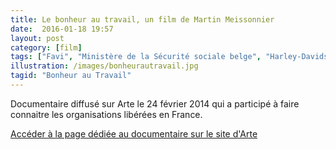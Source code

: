 ```yaml
---
title: Le bonheur au travail, un film de Martin Meissonnier
date:  2016-01-18 19:57
layout: post
category: [film]
tags: ["Favi", "Ministère de la Sécurité sociale belge", "Harley-Davidson", "Poult"]
illustration: /images/bonheurautravail.jpg
tagid: "Bonheur au Travail"
---
```


Documentaire diffusé sur Arte le 24 février 2014 qui a participé à faire connaitre les organisations libérées en France.

[Accéder à la page dédiée au documentaire sur le site d'Arte](http://www.arte.tv/guide/fr/051637-000/le-bonheur-au-travail)
